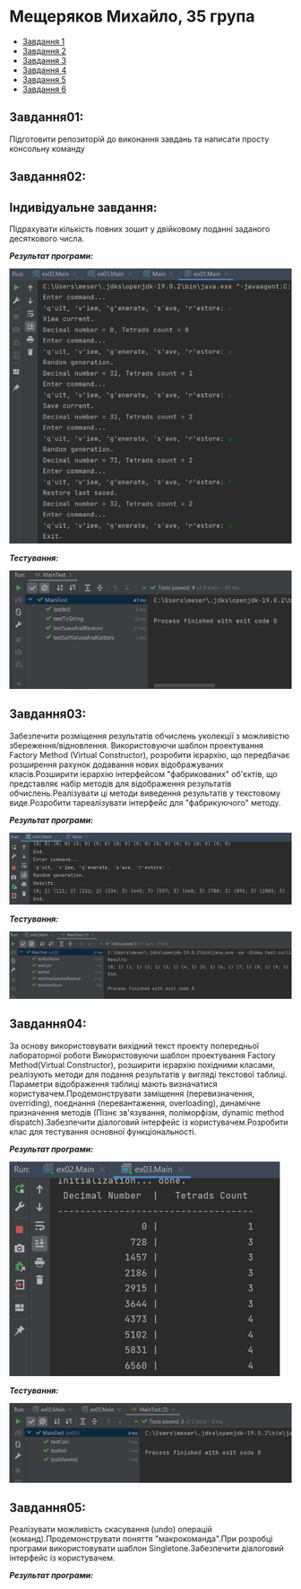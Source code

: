#  Мещеряков Михайло, 35 група
+ [Завдання 1](#Завдання01)
+ [Завдання 2](#Завдання02)
+ [Завдання 3](#Завдання03)
+ [Завдання 4](#Завдання04)
+ [Завдання 5](#Завдання05)
+ [Завдання 6](#Завдання06)

## Завдання01:
Підготовити репозиторій до виконання завдань та написати просту консольну команду

## Завдання02:
## Індивідуальне завдання:

Підрахувати кількість повних зошит у двійковому поданні заданого десяткового числа.

***Результат програми:***

![](https://github.com/Terbering/meserakov_misha/blob/main/Task02/image/screen1.png)

***Тестування:***

![](https://github.com/Terbering/meserakov_misha/blob/main/Task02/image/screen2.png)

## Завдання03:

Забезпечити розміщення результатів обчислень уколекції з можливістю збереження/відновлення. Використовуючи шаблон проектування Factory Method (Virtual Constructor), розробити ієрархію, що передбачає розширення рахунок додавання нових відображуваних класів.Розширити ієрархію інтерфейсом "фабрикованих" об'єктів, що представляє набір методів для відображення результатів обчислень.Реалізувати ці методи виведення результатів у текстовому виде.Розробити тареалізувати інтерфейс для "фабрикуючого" методу.

***Результат програми:***

![](https://github.com/Terbering/meserakov_misha/blob/main/Task03/image/screen1.png)

***Тестування:***

![](https://github.com/Terbering/meserakov_misha/blob/main/Task03/image/screen2.png)

## Завдання04:
За основу використовувати вихідний текст проекту попередньої лабораторної роботи Використовуючи шаблон проектування Factory Method(Virtual Constructor), розширити ієрархію похідними класами, реалізують методи для подання результатів у вигляді текстової таблиці. Параметри відображення таблиці мають визначатися користувачем.Продемонструвати заміщення (перевизначення, overriding), поєднання (перевантаження, overloading), динамічне призначення методів (Пізнє зв'язування, поліморфізм, dynamic method dispatch).Забезпечити діалоговий інтерфейс із користувачем.Розробити клас для тестування основної функціональності.

***Результат програми:***

![](https://github.com/Terbering/meserakov_misha/blob/main/Task04/image/screen1.png)

***Тестування:***

![](https://github.com/Terbering/meserakov_misha/blob/main/Task04/image/screen2.png)

## Завдання05:

Реалізувати можливість скасування (undo) операцій (команд).Продемонструвати поняття "макрокоманда".При розробці програми використовувати шаблон Singletone.Забезпечити діалоговий інтерфейс із користувачем.

***Результат програми:***


